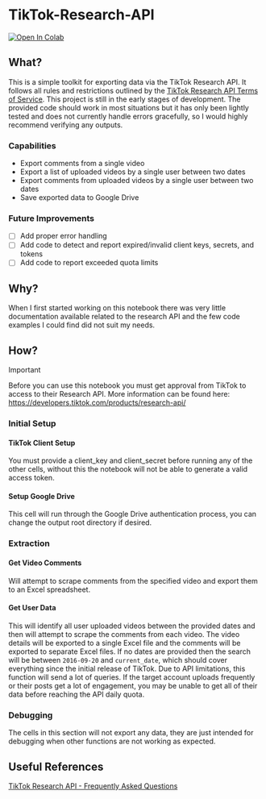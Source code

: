 # TikTok-Research-API
<a target="_blank" href="https://colab.research.google.com/github/HenryBlackie/TikTok-Research-API/blob/main/TikTok_Research_API.ipynb">
  <img src="https://colab.research.google.com/assets/colab-badge.svg" alt="Open In Colab"/>
</a>

## What?
This is a simple toolkit for exporting data via the TikTok Research API. It follows all rules and restrictions outlined by the [TikTok Research API Terms of Service](https://www.tiktok.com/legal/page/global/terms-of-service-research-api/en).
This project is still in the early stages of development. The provided code should work in most situations but it has only been lightly tested and does not currently handle errors gracefully, so I would highly recommend verifying any outputs.

### Capabilities
- Export comments from a single video
- Export a list of uploaded videos by a single user between two dates
- Export comments from uploaded videos by a single user between two dates
- Save exported data to Google Drive

### Future Improvements
- [ ] Add proper error handling
- [ ] Add code to detect and report expired/invalid client keys, secrets, and tokens
- [ ] Add code to report exceeded quota limits

## Why?
When I first started working on this notebook there was very little documentation available related to the research API and the few code examples I could find did not suit my needs.

## How?
> [!IMPORTANT]
> Before you can use this notebook you must get approval from TikTok to access to their Research API. More information can be found here: https://developers.tiktok.com/products/research-api/

### Initial Setup
#### TikTok Client Setup
You must provide a client_key and client_secret before running any of the other cells, without this the notebook will not be able to generate a valid access token.
#### Setup Google Drive
This cell will run through the Google Drive authentication process, you can change the output root directory if desired.

### Extraction
#### Get Video Comments
Will attempt to scrape comments from the specified video and export them to an Excel spreadsheet.
#### Get User Data
This will identify all user uploaded videos between the provided dates and then will attempt to scrape the comments from each video. The video details will be exported to a single Excel file and the comments will be exported to separate Excel files. If no dates are provided then the search will be between `2016-09-20` and `current_date`, which should cover everything since the initial release of TikTok.
Due to API limitations, this function will send a lot of queries. If the target account uploads frequently or their posts get a lot of engagement, you may be unable to get all of their data before reaching the API daily quota.
### Debugging
The cells in this section will not export any data, they are just intended for debugging when other functions are not working as expected.

## Useful References
[TikTok Research API - Frequently Asked Questions](https://developers.tiktok.com/doc/research-api-faq)
